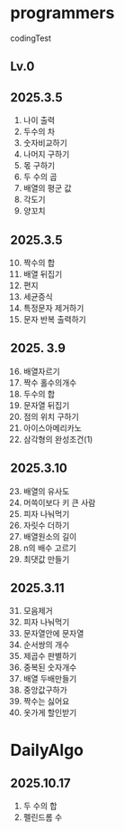 # programmers
codingTest

## Lv.0
## 2025.3.5
 1. 나이 출력
2. 두수의 차
3. 숫자비교하기
4. 나머지 구하기
5. 몫 구하기
6. 두 수의 곱
7. 배열의 평군 값
8. 각도기
9. 양꼬치
## 2025.3.5
10. 짝수의 합
11. 배열 뒤집기
12. 편지
13. 세균증식
14. 특정문자 제거하기
15. 문자 반복 출력하기
## 2025. 3.9
16. 배열자르기
17. 짝수 홀수의개수
18. 두수의 합
19. 문자열 뒤집기
20. 점의 위치 구하기
21. 아이스아메리카노
22. 삼각형의 완성조건(1)

## 2025.3.10

23. 배열의 유사도
24. 머쓱이보다 키 큰 사람
25. 피자 나눠먹기
26. 자릿수 더하기
27. 배열원소의 길이
28. n의 배수 고르기
29. 최댓값 만들기

## 2025.3.11
31. 모음제거
32. 피자 나눠먹기
33. 문자열안에 문자열
34. 순서쌍의 개수
35. 제곱수 판별하기
36. 중복된 숫자개수
37. 배열 두배만들기
38. 중앙값구하가
39. 짝수는 싫어요
40. 옷가게 할인받기

# DailyAlgo

## 2025.10.17
1. 두 수의 합
2. 펠린드롬 수 